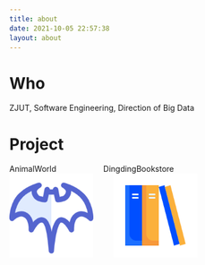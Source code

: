 ```yaml
---
title: about
date: 2021-10-05 22:57:38
layout: about
---
```


# Who
ZJUT, Software Engineering, Direction of Big Data
# Project
<div align="left">
    AnimalWorld<span>&emsp;&emsp;&emsp;&emsp;&emsp;&emsp;</span>DingdingBookstore</br>
    <a href="https://kk1024.cool/AnimalWorld/">
    <img height="150px" src="https://github.com/Kukukukiki192/TyporaImg/raw/main/img/sharpicons_Bat.png" /></a>
    <span>&emsp;&emsp;</span>
    <a href="https://kk1024.cool/DingdingBookstore/">
    <img height="150px" src="https://github.com/Kukukukiki192/TyporaImg/raw/main/img/book.png" /></a>
    <span>&emsp;&emsp;</span>
</div>